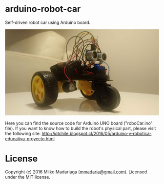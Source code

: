 # arduino-robot-car
Self-driven robot car using Arduino board.

![alt tag](assets/roboCar.jpg)

Here you can find the source code for Arduino UNO board ("roboCar.ino" file).
If you want to know how to build the robot's physical part, please visit the following site: http://iotchile.blogspot.cl/2016/05/arduino-y-robotica-educativa-proyecto.html

# License
Copyright (c) 2016 Milko Madariaga (mmadaria@gmail.com).
Licensed under the MIT license.
